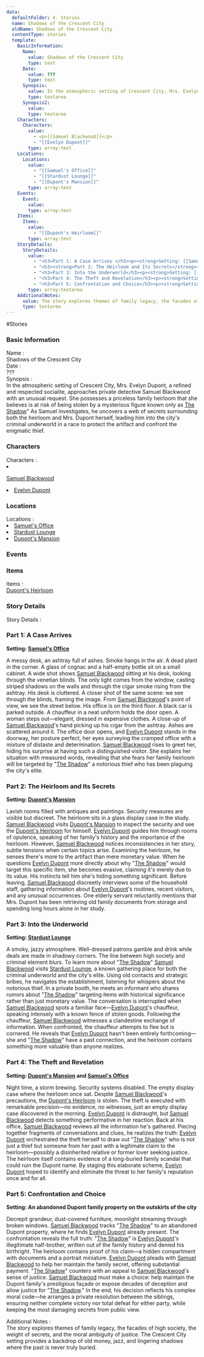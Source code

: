 ```yaml
---
data:
  defaultFolder: 4. Stories
  name: Shadows of the Crescent City
  oldName: Shadows of the Crescent City
  contentType: stories
  template:
    BasicInformation:
      Name:
        value: Shadows of the Crescent City
        type: text
      Date:
        value: ???
        type: text
      Synopsis:
        value: In the atmospheric setting of Crescent City, Mrs. Evelyn Dupont, a refined and respected socialite, approaches private detective Samuel Blackwood with an unusual request. She possesses a priceless family heirloom that she believes is at risk of being stolen by a mysterious figure known only as [[The Shadow]]" As Samuel investigates, he uncovers a web of secrets surrounding both the heirloom and Mrs. Dupont herself, leading him into the city's criminal underworld in a race to protect the artifact and confront the enigmatic thief.
        type: textarea
      Synopsis2:
        value: 
        type: textarea
    Characters:
      Characters:
        value:
          - <p>[[Samuel Blackwood]]</p>
          - "[[Evelyn Dupont]]"
        type: array:text
    Locations:
      Locations:
        value:
          - "[[Samuel's Office]]"
          - "[[Stardust Lounge]]"
          - "[[Dupont's Mansion]]"
        type: array:text
    Events:
      Event:
        value: 
        type: array:text
    Items:
      Items:
        value:
          - "[[Dupont's Heirloom]]"
        type: array:text
    StoryDetails:
      StoryDetails:
        value:
          - "<h3>Part 1: A Case Arrives </h3><p><strong>Setting: [[Samuel's Office]]</strong></p><p>A messy desk, an ashtray full of ashes. Smoke hangs in the air. A dead plant in the corner. A glass of cognac and a half-empty bottle sit on a small cabinet. A wide shot shows [[Samuel Blackwood]] sitting at his desk, looking through the venetian blinds. The only light comes from the window, casting striped shadows on the walls and through the cigar smoke rising from the ashtray. His desk is cluttered. A closer shot of the same scene: we see through the blinds, framing the image. From [[Samuel Blackwood]]'s point of view, we see the street below. His office is on the third floor. A black car is parked outside. A chauffeur in a neat uniform holds the door open. A woman steps out—elegant, dressed in expensive clothes. A close-up of [[Samuel Blackwood]]'s hand picking up his cigar from the ashtray. Ashes are scattered around it. The office door opens, and [[Evelyn Dupont]] stands in the doorway, her posture perfect, her eyes surveying the cramped office with a mixture of distaste and determination. [[Samuel Blackwood]] rises to greet her, hiding his surprise at having such a distinguished visitor. She explains her situation with measured words, revealing that she fears her family heirloom will be targeted by \"[[The Shadow]]\" a notorious thief who has been plaguing the city's elite.</p>"
          - "<h3><strong>Part 2: The Heirloom and Its Secrets</strong></h3><p><strong>Setting: [[Dupont's Mansion]]</strong></p><p>Lavish rooms filled with antiques and paintings. Security measures are visible but discreet. The heirloom sits in a glass display case in the study. [[Samuel Blackwood]] visits [[Dupont's Mansion]] to inspect the security and see the [[Dupont's Heirloom]] for himself. [[Evelyn Dupont]] guides him through rooms of opulence, speaking of her family's history and the importance of the heirloom. However, [[Samuel Blackwood]] notices inconsistencies in her story, subtle tensions when certain topics arise. Examining the heirloom, he senses there's more to the artifact than mere monetary value. When he questions [[Evelyn Dupont]] more directly about why \"[[The Shadow]]\" would target this specific item, she becomes evasive, claiming it's merely due to its value. His instincts tell him she's hiding something significant. Before leaving, [[Samuel Blackwood]] discreetly interviews some of the household staff, gathering information about [[Evelyn Dupont]]'s routines, recent visitors, and any unusual occurrences. One elderly servant reluctantly mentions that Mrs. Dupont has been retrieving old family documents from storage and spending long hours alone in her study.</p>"
          - "<h3>Part 3: Into the Underworld</h3><p><strong>Setting: [[Stardust Lounge]]</strong></p><p>A smoky, jazzy atmosphere. Well-dressed patrons gamble and drink while deals are made in shadowy corners. The line between high society and criminal element blurs. To learn more about \"[[The Shadow]]\" [[Samuel Blackwood]] visits [[Stardust Lounge]], a known gathering place for both the criminal underworld and the city's elite. Using old contacts and strategic bribes, he navigates the establishment, listening for whispers about the notorious thief. In a private booth, he meets an informant who shares rumors about \"[[The Shadow]]\" targeting items with historical significance rather than just monetary value. The conversation is interrupted when [[Samuel Blackwood]] spots a familiar face—[[Evelyn Dupont]]'s chauffeur, speaking intensely with a known fence of stolen goods. Following the chauffeur, [[Samuel Blackwood]] witnesses a clandestine exchange of information. When confronted, the chauffeur attempts to flee but is cornered. He reveals that [[Evelyn Dupont]] hasn't been entirely forthcoming—she and \"[[The Shadow]]\" have a past connection, and the heirloom contains something more valuable than anyone realizes.</p>"
          - "<h3>Part 4: The Theft and Revelation</h3><p><strong>Setting: [[Dupont's Mansion]] and [[Samuel's Office]]</strong></p><p>Night time, a storm brewing. Security systems disabled. The empty display case where the heirloom once sat. Despite [[Samuel Blackwood]]'s precautions, the [[Dupont's Heirloom]] is stolen. The theft is executed with remarkable precision—no evidence, no witnesses, just an empty display case discovered in the morning. [[Evelyn Dupont]] is distraught, but [[Samuel Blackwood]] detects something performative in her reaction. Back at his office, [[Samuel Blackwood]] reviews all the information he's gathered. Piecing together fragments of conversations and clues, he realizes the truth: [[Evelyn Dupont]] orchestrated the theft herself to draw out \"[[The Shadow]]\" who is not just a thief but someone from her past with a legitimate claim to the heirloom—possibly a disinherited relative or former lover seeking justice. The heirloom itself contains evidence of a long-buried family scandal that could ruin the Dupont name. By staging this elaborate scheme, [[Evelyn Dupont]] hoped to identify and eliminate the threat to her family's reputation once and for all.</p>"
          - "<h3>Part 5: Confrontation and Choice</h3><p><strong>Setting: An abandoned Dupont family property on the outskirts of the city</strong></p><p>Decrepit grandeur, dust-covered furniture, moonlight streaming through broken windows. [[Samuel Blackwood]] tracks \"[[The Shadow]]\" to an abandoned Dupont property, where he finds [[Evelyn Dupont]] already present. The confrontation reveals the full truth: \"[[The Shadow]]\" is [[Evelyn Dupont]]'s illegitimate half-brother, written out of the family history and denied his birthright. The heirloom contains proof of his claim—a hidden compartment with documents and a portrait miniature. [[Evelyn Dupont]] pleads with [[Samuel Blackwood]] to help her maintain the family secret, offering substantial payment. \"[[The Shadow]]\" counters with an appeal to [[Samuel Blackwood]]'s sense of justice. [[Samuel Blackwood]] must make a choice: help maintain the Dupont family's prestigious façade or expose decades of deception and allow justice for \"[[The Shadow]].\" In the end, his decision reflects his complex moral code—he arranges a private resolution between the siblings, ensuring neither complete victory nor total defeat for either party, while keeping the most damaging secrets from public view.</p>"
        type: array:textarea
    AdditionalNotes:
      value: The story explores themes of family legacy, the facades of high society, the weight of secrets, and the moral ambiguity of justice. The Crescent City setting provides a backdrop of old money, jazz, and lingering shadows where the past is never truly buried.
      type: textarea
---
```


#Stories

<div class="section level-3"><h3 class="section-header">Basic Information</h3><div class="section-content"><div class="content-container"><div class="field-container field-type-text"><div class="field-label">Name : </div><div class="field-value text-value">Shadows of the Crescent City</div></div><div class="field-container field-type-text"><div class="field-label">Date : </div><div class="field-value text-value">???</div></div><div class="field-container field-type-textarea"><div class="field-label">Synopsis : </div><div class="field-value"><div class="content-creation-textarea">In the atmospheric setting of Crescent City, Mrs. Evelyn Dupont, a refined and respected socialite, approaches private detective Samuel Blackwood with an unusual request. She possesses a priceless family heirloom that she believes is at risk of being stolen by a mysterious figure known only as <a data-href="The Shadow" href="The Shadow" class="internal-link" target="_blank" rel="noopener nofollow">The Shadow</a>" As Samuel investigates, he uncovers a web of secrets surrounding both the heirloom and Mrs. Dupont herself, leading him into the city's criminal underworld in a race to protect the artifact and confront the enigmatic thief.</div></div></div></div></div></div><div class="section-separator"></div><div class="section level-3"><h3 class="section-header">Characters</h3><div class="section-content"><div class="content-container"><div class="field-container field-type-array:text"><div class="field-label">Characters : </div><nav class="field-value array-container"><li class="array-item text-item"><p><a data-href="Samuel Blackwood" href="Samuel Blackwood" class="internal-link" target="_blank" rel="noopener nofollow">Samuel Blackwood</a></p></li><li class="array-item text-item"><a data-href="Evelyn Dupont" href="Evelyn Dupont" class="internal-link" target="_blank" rel="noopener nofollow">Evelyn Dupont</a></li></nav></div></div></div></div><div class="section-separator"></div><div class="section level-3"><h3 class="section-header">Locations</h3><div class="section-content"><div class="content-container"><div class="field-container field-type-array:text"><div class="field-label">Locations : </div><nav class="field-value array-container"><li class="array-item text-item"><a data-href="Samuel's Office" href="Samuel's Office" class="internal-link" target="_blank" rel="noopener nofollow">Samuel's Office</a></li><li class="array-item text-item"><a data-href="Stardust Lounge" href="Stardust Lounge" class="internal-link" target="_blank" rel="noopener nofollow">Stardust Lounge</a></li><li class="array-item text-item"><a data-href="Dupont's Mansion" href="Dupont's Mansion" class="internal-link" target="_blank" rel="noopener nofollow">Dupont's Mansion</a></li></nav></div></div></div></div><div class="section-separator"></div><div class="section level-3"><h3 class="section-header">Events</h3><div class="section-content"><div class="content-container"></div></div></div><div class="section-separator"></div><div class="section level-3"><h3 class="section-header">Items</h3><div class="section-content"><div class="content-container"><div class="field-container field-type-text"><div class="field-label">Items : </div><div class="field-value text-value"><a data-href="Dupont's Heirloom" href="Dupont's Heirloom" class="internal-link" target="_blank" rel="noopener nofollow">Dupont's Heirloom</a></div></div></div></div></div><div class="section-separator"></div><div class="section level-3"><h3 class="section-header">Story Details</h3><div class="section-content"><div class="content-container"><div class="field-container field-type-array:textarea"><div class="field-label">Story Details : </div><nav class="field-value array-container"><div class="array-item textarea-item content-creation-textarea"><h3>Part 1: A Case Arrives </h3><p><strong>Setting: <a data-href="Samuel's Office" href="Samuel's Office" class="internal-link" target="_blank" rel="noopener nofollow">Samuel's Office</a></strong></p><p>A messy desk, an ashtray full of ashes. Smoke hangs in the air. A dead plant in the corner. A glass of cognac and a half-empty bottle sit on a small cabinet. A wide shot shows <a data-href="Samuel Blackwood" href="Samuel Blackwood" class="internal-link" target="_blank" rel="noopener nofollow">Samuel Blackwood</a> sitting at his desk, looking through the venetian blinds. The only light comes from the window, casting striped shadows on the walls and through the cigar smoke rising from the ashtray. His desk is cluttered. A closer shot of the same scene: we see through the blinds, framing the image. From <a data-href="Samuel Blackwood" href="Samuel Blackwood" class="internal-link" target="_blank" rel="noopener nofollow">Samuel Blackwood</a>'s point of view, we see the street below. His office is on the third floor. A black car is parked outside. A chauffeur in a neat uniform holds the door open. A woman steps out—elegant, dressed in expensive clothes. A close-up of <a data-href="Samuel Blackwood" href="Samuel Blackwood" class="internal-link" target="_blank" rel="noopener nofollow">Samuel Blackwood</a>'s hand picking up his cigar from the ashtray. Ashes are scattered around it. The office door opens, and <a data-href="Evelyn Dupont" href="Evelyn Dupont" class="internal-link" target="_blank" rel="noopener nofollow">Evelyn Dupont</a> stands in the doorway, her posture perfect, her eyes surveying the cramped office with a mixture of distaste and determination. <a data-href="Samuel Blackwood" href="Samuel Blackwood" class="internal-link" target="_blank" rel="noopener nofollow">Samuel Blackwood</a> rises to greet her, hiding his surprise at having such a distinguished visitor. She explains her situation with measured words, revealing that she fears her family heirloom will be targeted by "<a data-href="The Shadow" href="The Shadow" class="internal-link" target="_blank" rel="noopener nofollow">The Shadow</a>" a notorious thief who has been plaguing the city's elite.</p></div><div class="array-item textarea-item content-creation-textarea"><h3><strong>Part 2: The Heirloom and Its Secrets</strong></h3><p><strong>Setting: <a data-href="Dupont's Mansion" href="Dupont's Mansion" class="internal-link" target="_blank" rel="noopener nofollow">Dupont's Mansion</a></strong></p><p>Lavish rooms filled with antiques and paintings. Security measures are visible but discreet. The heirloom sits in a glass display case in the study. <a data-href="Samuel Blackwood" href="Samuel Blackwood" class="internal-link" target="_blank" rel="noopener nofollow">Samuel Blackwood</a> visits <a data-href="Dupont's Mansion" href="Dupont's Mansion" class="internal-link" target="_blank" rel="noopener nofollow">Dupont's Mansion</a> to inspect the security and see the <a data-href="Dupont's Heirloom" href="Dupont's Heirloom" class="internal-link" target="_blank" rel="noopener nofollow">Dupont's Heirloom</a> for himself. <a data-href="Evelyn Dupont" href="Evelyn Dupont" class="internal-link" target="_blank" rel="noopener nofollow">Evelyn Dupont</a> guides him through rooms of opulence, speaking of her family's history and the importance of the heirloom. However, <a data-href="Samuel Blackwood" href="Samuel Blackwood" class="internal-link" target="_blank" rel="noopener nofollow">Samuel Blackwood</a> notices inconsistencies in her story, subtle tensions when certain topics arise. Examining the heirloom, he senses there's more to the artifact than mere monetary value. When he questions <a data-href="Evelyn Dupont" href="Evelyn Dupont" class="internal-link" target="_blank" rel="noopener nofollow">Evelyn Dupont</a> more directly about why "<a data-href="The Shadow" href="The Shadow" class="internal-link" target="_blank" rel="noopener nofollow">The Shadow</a>" would target this specific item, she becomes evasive, claiming it's merely due to its value. His instincts tell him she's hiding something significant. Before leaving, <a data-href="Samuel Blackwood" href="Samuel Blackwood" class="internal-link" target="_blank" rel="noopener nofollow">Samuel Blackwood</a> discreetly interviews some of the household staff, gathering information about <a data-href="Evelyn Dupont" href="Evelyn Dupont" class="internal-link" target="_blank" rel="noopener nofollow">Evelyn Dupont</a>'s routines, recent visitors, and any unusual occurrences. One elderly servant reluctantly mentions that Mrs. Dupont has been retrieving old family documents from storage and spending long hours alone in her study.</p></div><div class="array-item textarea-item content-creation-textarea"><h3>Part 3: Into the Underworld</h3><p><strong>Setting: <a data-href="Stardust Lounge" href="Stardust Lounge" class="internal-link" target="_blank" rel="noopener nofollow">Stardust Lounge</a></strong></p><p>A smoky, jazzy atmosphere. Well-dressed patrons gamble and drink while deals are made in shadowy corners. The line between high society and criminal element blurs. To learn more about "<a data-href="The Shadow" href="The Shadow" class="internal-link" target="_blank" rel="noopener nofollow">The Shadow</a>" <a data-href="Samuel Blackwood" href="Samuel Blackwood" class="internal-link" target="_blank" rel="noopener nofollow">Samuel Blackwood</a> visits <a data-href="Stardust Lounge" href="Stardust Lounge" class="internal-link" target="_blank" rel="noopener nofollow">Stardust Lounge</a>, a known gathering place for both the criminal underworld and the city's elite. Using old contacts and strategic bribes, he navigates the establishment, listening for whispers about the notorious thief. In a private booth, he meets an informant who shares rumors about "<a data-href="The Shadow" href="The Shadow" class="internal-link" target="_blank" rel="noopener nofollow">The Shadow</a>" targeting items with historical significance rather than just monetary value. The conversation is interrupted when <a data-href="Samuel Blackwood" href="Samuel Blackwood" class="internal-link" target="_blank" rel="noopener nofollow">Samuel Blackwood</a> spots a familiar face—<a data-href="Evelyn Dupont" href="Evelyn Dupont" class="internal-link" target="_blank" rel="noopener nofollow">Evelyn Dupont</a>'s chauffeur, speaking intensely with a known fence of stolen goods. Following the chauffeur, <a data-href="Samuel Blackwood" href="Samuel Blackwood" class="internal-link" target="_blank" rel="noopener nofollow">Samuel Blackwood</a> witnesses a clandestine exchange of information. When confronted, the chauffeur attempts to flee but is cornered. He reveals that <a data-href="Evelyn Dupont" href="Evelyn Dupont" class="internal-link" target="_blank" rel="noopener nofollow">Evelyn Dupont</a> hasn't been entirely forthcoming—she and "<a data-href="The Shadow" href="The Shadow" class="internal-link" target="_blank" rel="noopener nofollow">The Shadow</a>" have a past connection, and the heirloom contains something more valuable than anyone realizes.</p></div><div class="array-item textarea-item content-creation-textarea"><h3>Part 4: The Theft and Revelation</h3><p><strong>Setting: <a data-href="Dupont's Mansion" href="Dupont's Mansion" class="internal-link" target="_blank" rel="noopener nofollow">Dupont's Mansion</a> and <a data-href="Samuel's Office" href="Samuel's Office" class="internal-link" target="_blank" rel="noopener nofollow">Samuel's Office</a></strong></p><p>Night time, a storm brewing. Security systems disabled. The empty display case where the heirloom once sat. Despite <a data-href="Samuel Blackwood" href="Samuel Blackwood" class="internal-link" target="_blank" rel="noopener nofollow">Samuel Blackwood</a>'s precautions, the <a data-href="Dupont's Heirloom" href="Dupont's Heirloom" class="internal-link" target="_blank" rel="noopener nofollow">Dupont's Heirloom</a> is stolen. The theft is executed with remarkable precision—no evidence, no witnesses, just an empty display case discovered in the morning. <a data-href="Evelyn Dupont" href="Evelyn Dupont" class="internal-link" target="_blank" rel="noopener nofollow">Evelyn Dupont</a> is distraught, but <a data-href="Samuel Blackwood" href="Samuel Blackwood" class="internal-link" target="_blank" rel="noopener nofollow">Samuel Blackwood</a> detects something performative in her reaction. Back at his office, <a data-href="Samuel Blackwood" href="Samuel Blackwood" class="internal-link" target="_blank" rel="noopener nofollow">Samuel Blackwood</a> reviews all the information he's gathered. Piecing together fragments of conversations and clues, he realizes the truth: <a data-href="Evelyn Dupont" href="Evelyn Dupont" class="internal-link" target="_blank" rel="noopener nofollow">Evelyn Dupont</a> orchestrated the theft herself to draw out "<a data-href="The Shadow" href="The Shadow" class="internal-link" target="_blank" rel="noopener nofollow">The Shadow</a>" who is not just a thief but someone from her past with a legitimate claim to the heirloom—possibly a disinherited relative or former lover seeking justice. The heirloom itself contains evidence of a long-buried family scandal that could ruin the Dupont name. By staging this elaborate scheme, <a data-href="Evelyn Dupont" href="Evelyn Dupont" class="internal-link" target="_blank" rel="noopener nofollow">Evelyn Dupont</a> hoped to identify and eliminate the threat to her family's reputation once and for all.</p></div><div class="array-item textarea-item content-creation-textarea"><h3>Part 5: Confrontation and Choice</h3><p><strong>Setting: An abandoned Dupont family property on the outskirts of the city</strong></p><p>Decrepit grandeur, dust-covered furniture, moonlight streaming through broken windows. <a data-href="Samuel Blackwood" href="Samuel Blackwood" class="internal-link" target="_blank" rel="noopener nofollow">Samuel Blackwood</a> tracks "<a data-href="The Shadow" href="The Shadow" class="internal-link" target="_blank" rel="noopener nofollow">The Shadow</a>" to an abandoned Dupont property, where he finds <a data-href="Evelyn Dupont" href="Evelyn Dupont" class="internal-link" target="_blank" rel="noopener nofollow">Evelyn Dupont</a> already present. The confrontation reveals the full truth: "<a data-href="The Shadow" href="The Shadow" class="internal-link" target="_blank" rel="noopener nofollow">The Shadow</a>" is <a data-href="Evelyn Dupont" href="Evelyn Dupont" class="internal-link" target="_blank" rel="noopener nofollow">Evelyn Dupont</a>'s illegitimate half-brother, written out of the family history and denied his birthright. The heirloom contains proof of his claim—a hidden compartment with documents and a portrait miniature. <a data-href="Evelyn Dupont" href="Evelyn Dupont" class="internal-link" target="_blank" rel="noopener nofollow">Evelyn Dupont</a> pleads with <a data-href="Samuel Blackwood" href="Samuel Blackwood" class="internal-link" target="_blank" rel="noopener nofollow">Samuel Blackwood</a> to help her maintain the family secret, offering substantial payment. "<a data-href="The Shadow" href="The Shadow" class="internal-link" target="_blank" rel="noopener nofollow">The Shadow</a>" counters with an appeal to <a data-href="Samuel Blackwood" href="Samuel Blackwood" class="internal-link" target="_blank" rel="noopener nofollow">Samuel Blackwood</a>'s sense of justice. <a data-href="Samuel Blackwood" href="Samuel Blackwood" class="internal-link" target="_blank" rel="noopener nofollow">Samuel Blackwood</a> must make a choice: help maintain the Dupont family's prestigious façade or expose decades of deception and allow justice for "<a data-href="The Shadow" href="The Shadow" class="internal-link" target="_blank" rel="noopener nofollow">The Shadow</a>." In the end, his decision reflects his complex moral code—he arranges a private resolution between the siblings, ensuring neither complete victory nor total defeat for either party, while keeping the most damaging secrets from public view.</p></div></nav></div></div></div></div><div class="section-separator"></div><div class="field-container field-type-textarea"><div class="field-label">Additional Notes : </div><div class="field-value"><div class="content-creation-textarea">The story explores themes of family legacy, the facades of high society, the weight of secrets, and the moral ambiguity of justice. The Crescent City setting provides a backdrop of old money, jazz, and lingering shadows where the past is never truly buried.</div></div></div>